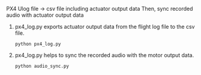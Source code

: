 PX4 Ulog file -> csv file including actuator output data
Then, sync recorded audio with actuator output data

1. px4_log.py exports actuator output data from the flight log file to the csv file.
   ```
   python px4_log.py
   ```

2. px4_log.py helps to sync the recorded audio with the motor output data.
   ```
   python audio_sync.py
   ```
   
